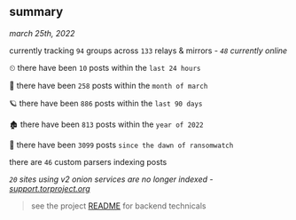 
## summary
_march 25th, 2022_

currently tracking `94` groups across `133` relays & mirrors - _`48` currently online_

⏲ there have been `10` posts within the `last 24 hours`

🦈 there have been `258` posts within the `month of march`

🪐 there have been `886` posts within the `last 90 days`

🏚 there have been `813` posts within the `year of 2022`

🦕 there have been `3099` posts `since the dawn of ransomwatch`

there are `46` custom parsers indexing posts

_`20` sites using v2 onion services are no longer indexed - [support.torproject.org](https://support.torproject.org/onionservices/v2-deprecation/)_

> see the project [README](https://github.com/thetanz/ransomwatch#ransomwatch--) for backend technicals
